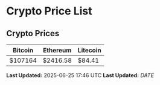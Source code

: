 # Crypto Price List

## Crypto Prices
| Bitcoin | Ethereum | Litecoin |
| ------- | -------- | -------- |
| $107164 | $2416.58 | $84.41 |
**Last Updated:** 2025-06-25 17:46 UTC
**Last Updated:** $DATE$
